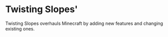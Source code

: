 # Twisting Slopes'
Twisting Slopes overhauls Minecraft by adding new features and changing existing ones.
